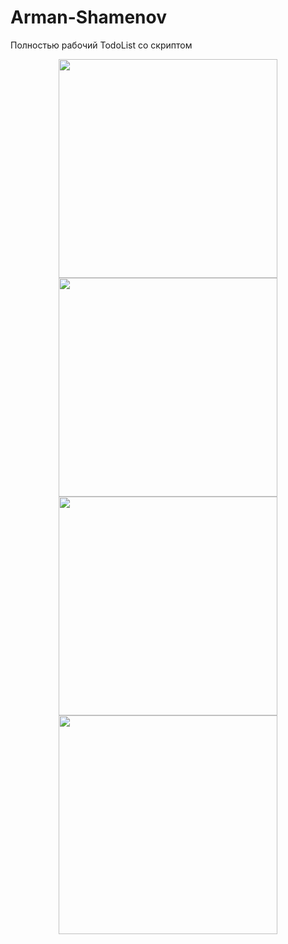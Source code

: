 # Arman-Shamenov
Полностью рабочий TodoList со скриптом
<p align="center">
  <img src="file:///C:/Users/user/Pictures/todo1.png" width="350px"/>
  <img src="file:///C:/Users/user/Pictures/todo2.png" width="350px"/>
  <img src="file:///C:/Users/user/Pictures/todo3.png" width="350px"/>
  <img src="file:///C:/Users/user/Pictures/todo4.png" width="350px"/>
</p>
